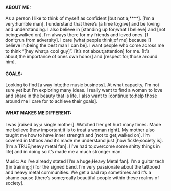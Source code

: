 #### ABOUT ME:

As a person I like to think of myself as confident [but not a;****]. [I’m a very;humble man]. I understand that there’s [a time to;give] and be loving and understanding. I also believe in [standing up for;what I believe] and [not being;walked on]. I’m always there for my friends and loved ones. [I don’t;run from adversity]. I care [what people think;of me] because [I believe in;being the best man I can be]. I want people who come across me to think “[hey what;a cool guy]”. [It’s not about;attention] for me. [It’s about;the importance of ones own honor] and [respect for;those around him].

#### GOALS:

Looking to find [a way into;the music business]. At what capacity, I’m not sure yet but I’m exploring many ideas. I really want to find a woman to love and share in the beauty that is life. I also want to [continue to;help those around me I care for to achieve their goals].

#### WHAT MAKES ME DIFFERENT:

I was [raised by;a single mother]. Watched her get hurt many times. Made me believe [how important;it is to treat a woman right]. My mother also taught me how to have inner strength and [not to get;walked on]. I’m covered in tattoos and it’s made me understand just [how fickle;society is]. [I’m a TRUE;heavy metal fan]. [I’ve had to;overcome some shitty things in life] and in doing so it’s made me a much stronger man.

Music: As I’ve already stated [I’m a huge;Heavy Metal fan]. I’m a guitar tech ([in training;]) for the signed band. I’m very passionate about the tattooed and heavy metal communities. We get a bad rap sometimes and it’s a shame cause [there’s some;really beautiful people within these realms of society].
